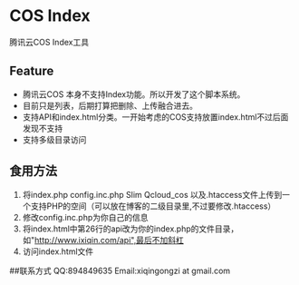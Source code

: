 # COS Index
腾讯云COS Index工具

## Feature
 - 腾讯云COS 本身不支持Index功能。所以开发了这个脚本系统。
 - 目前只是列表，后期打算把删除、上传融合进去。
 - 支持API和index.html分类。一开始考虑的COS支持放置index.html不过后面发现不支持
 - 支持多级目录访问
## 食用方法
1. 将index.php config.inc.php Slim Qcloud_cos 以及.htaccess文件上传到一个支持PHP的空间（可以放在博客的二级目录里,不过要修改.htaccess）
2. 修改config.inc.php为你自己的信息
3. 将index.html中第26行的api改为你的index.php的文件目录，如"http://www.ixiqin.com/api",最后不加斜杠
4. 访问index.html文件
 


##联系方式
QQ:894849635
Email:xiqingongzi at gmail.com
